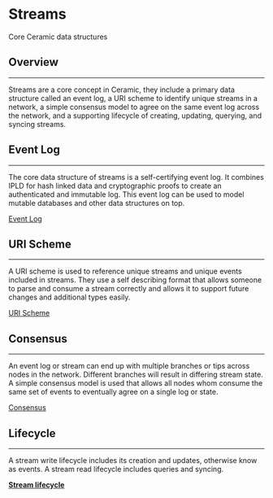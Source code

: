 # Streams

Core Ceramic data structures

## Overview

---

Streams are a core concept in Ceramic, they include a primary data structure called an event log, a URI scheme to identify unique streams in a network, a simple consensus model to agree on the same event log across the network, and a supporting lifecycle of creating, updating, querying, and syncing streams. 

## Event Log

---

The core data structure of streams is a self-certifying event log. It combines IPLD for hash linked data and cryptographic proofs to create an authenticated and immutable log. This event log can be used to model mutable databases and other data structures on top.

[Event Log](event-log.md)

## URI Scheme

---

A URI scheme is used to reference unique streams and unique events included in streams. They use a self describing format that allows someone to parse and consume a stream correctly and allows it to support future changes and additional types easily. 

[URI Scheme](uri-scheme.md)

## Consensus

---

An event log or stream can end up with multiple branches or tips across nodes in the network. Different branches will result in differing stream state. A simple consensus model is used that allows all nodes whom consume the same set of events to eventually agree on a single log or state. 

[Consensus](consensus.md)

## Lifecycle

---

A stream write lifecycle includes its creation and updates, otherwise know as events. A stream read lifecycle includes queries and syncing. 

[**Stream lifecycle**](lifecycle.md)
